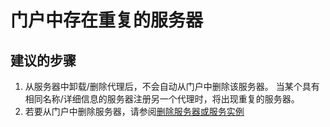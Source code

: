 <properties
    pageTitle="Duplicate servers in the portal"
    description="Azure AD Connect Health 自助服务"
    service="microsoft.aad"
    resource="Microsoft_Azure_ADHybridHealth"
    authors="arluca"
    displayOrder="300"
    selfHelpType="resource"
    cloudEnvironments="public"
/>

# <a name="duplicate-servers-in-the-portal"></a>门户中存在重复的服务器

## <a name="recommended-steps"></a>**建议的步骤**
1.    从服务器中卸载/删除代理后，不会自动从门户中删除该服务器。 当某个具有相同名称/详细信息的服务器注册另一个代理时，将出现重复的服务器。
2.    若要从门户中删除服务器，请参阅[删除服务器或服务实例](https://docs.microsoft.com/azure/active-directory/connect-health/active-directory-aadconnect-health-operations#delete-a-server-or-service-instance)

